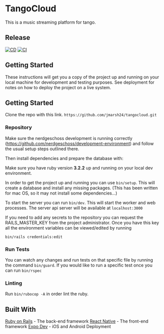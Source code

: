 # TangoCloud

This is a music streaming platform for tango.

## Release
[![CD](https://github.com/jmarsh24/tangocloud/actions/workflows/deploy.yml/badge.svg?branch=main)](https://github.com/jmarsh24/tangocloud/actions/workflows/deploy.yml)
[![CI](https://github.com/jmarsh24/tangocloud/actions/workflows/ci.yml/badge.svg)](https://github.com/jmarsh24/tangocloud/actions/workflows/ci.yml)

## Getting Started

These instructions will get you a copy of the project up and running on your local machine for development and testing purposes. See deployment for notes on how to deploy the project on a live system.

## Getting Started

Clone the repo with this link. `https://github.com/jmarsh24/tangocloud.git`

### Repository

Make sure the nerdgeschoss development is running correctly (https://github.com/nerdgeschoss/development-environment) and follow the usual setup steps outlined there.

Then install dependencies and prepare the database with:

Make sure you have ruby version **3.2.2** up and running on your local dev environment.

In order to get the project up and running you can use `bin/setup`. This will create a database and install any missing packages. (This has been written for mac OS, so it may not install some dependencies...)

To start the server you can run `bin/dev`. This will start the worker and web processes. The server api server will be available at `localhost:3000`

If you need to add any secrets to the repository you can request the RAILS_MASTER_KEY from the project administrator. Once you have this key all the environment variables can be viewed/edited by running

`bin/rails credentials:edit`

### Run Tests
You can watch any changes and run tests on that specific file by running the command `bin/guard`. 
If you would like to run a specific test once you can run `bin/rspec`

### Linting
Run `bin/rubocop -A` in order lint the ruby.

## Built With

[Ruby on Rails]([http://www.dropwizard.io/1.0.2/docs/](https://rubyonrails.org/)) - The back-end framework
[React Native]([https://maven.apache.org/](https://reactnative.dev/)) - The front-end framework
[Expo Dev]([https://rometools.github.io/rome/](https://expo.dev/)) - iOS and Android Deployment







